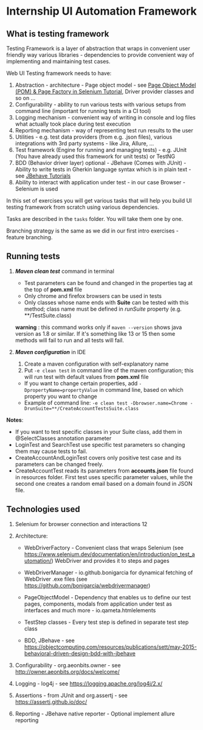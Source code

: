 # Internship UI Automation Framework

## What is testing framework

Testing Framework is a layer of abstraction that wraps in convenient user friendly way various libraries - dependencies to provide convenient way of implementing and maintaining test cases.

Web UI Testing framework needs to have:

1. Abstraction - architecture - Page object model - see [Page Object Model (POM) & Page Factory in Selenium Tutorial](https://www.guru99.com/page-object-model-pom-page-factory-in-selenium-ultimate-guide.html), Driver provider classes and so on ...
2. Configurability - ability to run various tests with various setups from command line (important for running tests in a CI tool)
3. Logging mechanism - convenient way of writing in console and log files what actually took place during test execution
4. Reporting mechanism - way of representing test run results to the user
5. Utilities - e.g. test data providers (from e.g. .json files), various integrations with 3rd party systems - like Jira, Allure, ...
6. Test framework (Engine for running and managing tests) - e.g. JUnit (You have already used this framework for unit tests) or TestNG
7. BDD (Behavior driver layer) optional - JBehave (Comes with JUnit) - Ability to write tests in Gherkin language syntax which is in plain text - see [JBehave Tutorials](https://jbehave.org/reference/stable/tutorials.html)
8. Ability to interact with application under test - in our case Browser - Selenium is used

In this set of exercises you will get various tasks that will help you build UI testing framework from scratch using various dependencies.

Tasks are described in the `tasks` folder. You will take them one by one.

Branching strategy is the same as we did in our first intro exercises - feature branching.

## Running tests

1. ***Maven clean test*** command in terminal
    - Test parameters can be found and changed in the properties tag at the top of **pom.xml** file
    - Only chrome and firefox browsers can be used in tests
    - Only classes whose name ends with **Suite** can be tested with this method; class name must be defined in *runSuite* property (e.g. **/TestSuite.class)

   **warning** : this command works only if `maven --version` shows java version as 1.8 or similar. If it's something like 13 or 15 then some methods will fail to run and all tests will fail.

2. ***Maven configuration*** in IDE
    1. Create a maven configuration with self-explanatory name
    2. Put `-e clean test` in command line of the maven configuration; this will run test with default values from **pom.xml** file

    - If you want to change certain properties, add `-DpropertyName=propertyValue` in command line, based on which property you want to change
    - Example of command line: `-e clean test -Dbrowser.name=Chrome -DrunSuite=**/CreateAccountTestsSuite.class`

**Notes**:

- If you want to test specific classes in your Suite class, add them in @SelectClasses annotation parameter
- LoginTest and SearchTest use specific test parameters so changing them may cause tests to fail.
- CreateAccountAndLoginTest covers only positive test case and its parameters can be changed freely. 
- CreateAccountTest reads its parameters from **accounts.json** file found in resources folder. First test uses specific parameter values, while the second one creates a random email based on a domain found in JSON file.

## Technologies used

1. Selenium for browser connection and interactions 12

2. Architecture:

   - WebDriverFactory - Convenient class that wraps Selenium (see https://www.selenium.dev/documentation/en/introduction/on_test_automation/) WebDriver and provides it to steps and pages 

   - WebDriverManager - io.github.bonigarcia for dynamical fetching of WebDriver .exe files (see https://github.com/bonigarcia/webdrivermanager)

   - PageObjectModel - Dependency that enables us to define our test pages, components, modals from application under test as interfaces and much more - io.qameta.htmlelements 

   - TestStep classes - Every test step is defined in separate test step class 

   - BDD, JBehave - see https://objectcomputing.com/resources/publications/sett/may-2015-behavioral-driven-design-bdd-with-jbehave

3. Configurability - org.aeonbits.owner - see http://owner.aeonbits.org/docs/welcome/

4. Logging - log4j - see https://logging.apache.org/log4j/2.x/

5. Assertions - from JUnit and org.assertj - see https://assertj.github.io/doc/

6. Reporting - JBehave native reporter - Optional implement allure reporting
